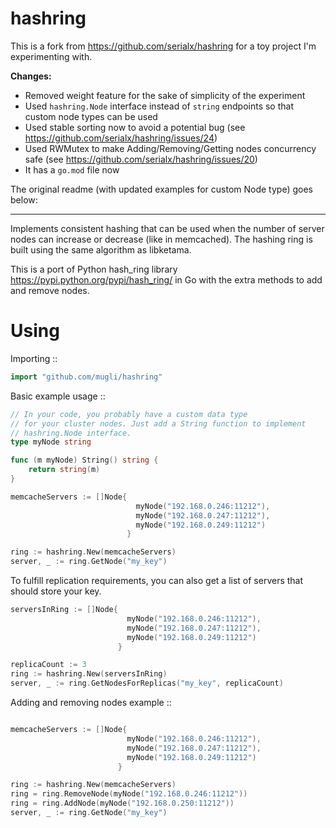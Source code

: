 # hashring

This is a fork from https://github.com/serialx/hashring for a toy project I'm experimenting with.

**Changes:**

- Removed weight feature for the sake of simplicity of the experiment
- Used `hashring.Node` interface instead of `string` endpoints so that custom node types can be used
- Used stable sorting now to avoid a potential bug (see https://github.com/serialx/hashring/issues/24)
- Used RWMutex to make Adding/Removing/Getting nodes concurrency safe (see https://github.com/serialx/hashring/issues/20)
- It has a `go.mod` file now

The original readme (with updated examples for custom Node type) goes below:

---

Implements consistent hashing that can be used when
the number of server nodes can increase or decrease (like in memcached).
The hashing ring is built using the same algorithm as libketama.

This is a port of Python hash_ring library <https://pypi.python.org/pypi/hash_ring/>
in Go with the extra methods to add and remove nodes.

# Using

Importing ::

```go
import "github.com/mugli/hashring"
```

Basic example usage ::

```go
// In your code, you probably have a custom data type
// for your cluster nodes. Just add a String function to implement
// hashring.Node interface.
type myNode string

func (m myNode) String() string {
	return string(m)
}

memcacheServers := []Node{
                            myNode("192.168.0.246:11212"),
                            myNode("192.168.0.247:11212"),
                            myNode("192.168.0.249:11212")
                          }

ring := hashring.New(memcacheServers)
server, _ := ring.GetNode("my_key")
```

To fulfill replication requirements, you can also get a list of servers that should store your key.

```go
serversInRing := []Node{
                          myNode("192.168.0.246:11212"),
                          myNode("192.168.0.247:11212"),
                          myNode("192.168.0.249:11212")
                        }

replicaCount := 3
ring := hashring.New(serversInRing)
server, _ := ring.GetNodesForReplicas("my_key", replicaCount)
```

Adding and removing nodes example ::

```go

memcacheServers := []Node{
                          myNode("192.168.0.246:11212"),
                          myNode("192.168.0.247:11212"),
                          myNode("192.168.0.249:11212")
                        }

ring := hashring.New(memcacheServers)
ring = ring.RemoveNode(myNode("192.168.0.246:11212"))
ring = ring.AddNode(myNode("192.168.0.250:11212"))
server, _ := ring.GetNode("my_key")
```
